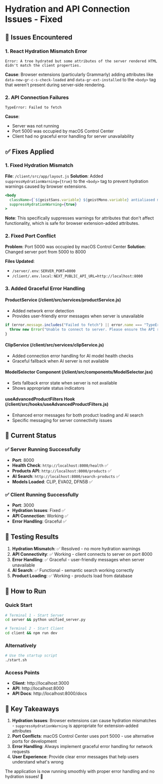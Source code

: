 # Hydration and API Connection Issues - Fixed

## 🐛 Issues Encountered

### 1. React Hydration Mismatch Error

```
Error: A tree hydrated but some attributes of the server rendered HTML didn't match the client properties.
```

**Cause**: Browser extensions (particularly Grammarly) adding attributes like `data-new-gr-c-s-check-loaded` and `data-gr-ext-installed` to the `<body>` tag that weren't present during server-side rendering.

### 2. API Connection Failures

```
TypeError: Failed to fetch
```

**Cause**:

- Server was not running
- Port 5000 was occupied by macOS Control Center
- Client had no graceful error handling for server unavailability

## ✅ Fixes Applied

### 1. Fixed Hydration Mismatch

**File**: `/client/src/app/layout.js`
**Solution**: Added `suppressHydrationWarning={true}` to the `<body>` tag to prevent hydration warnings caused by browser extensions.

```jsx
<body
  className={`${geistSans.variable} ${geistMono.variable} antialiased min-h-screen flex flex-col`}
  suppressHydrationWarning={true}
>
```

**Note**: This specifically suppresses warnings for attributes that don't affect functionality, which is safe for browser extension-added attributes.

### 2. Fixed Port Conflict

**Problem**: Port 5000 was occupied by macOS Control Center
**Solution**: Changed server port from 5000 to 8000

**Files Updated**:

- `/server/.env`: `SERVER_PORT=8000`
- `/client/.env.local`: `NEXT_PUBLIC_API_URL=http://localhost:8000`

### 3. Added Graceful Error Handling

#### ProductService (/client/src/services/productService.js)

- Added network error detection
- Provides user-friendly error messages when server is unavailable

```javascript
if (error.message.includes("Failed to fetch") || error.name === "TypeError") {
  throw new Error("Unable to connect to server. Please ensure the API server is running.");
}
```

#### ClipService (/client/src/services/clipService.js)

- Added connection error handling for AI model health checks
- Graceful fallback when AI server is not available

#### ModelSelector Component (/client/src/components/ModelSelector.jsx)

- Sets fallback error state when server is not available
- Shows appropriate status indicators

#### useAdvancedProductFilters Hook (/client/src/hooks/useAdvancedProductFilters.js)

- Enhanced error messages for both product loading and AI search
- Specific messaging for server connectivity issues

## 🚀 Current Status

### ✅ Server Running Successfully

- **Port**: 8000
- **Health Check**: `http://localhost:8000/health` ✅
- **Products API**: `http://localhost:8000/products` ✅
- **AI Search**: `http://localhost:8000/search-products` ✅
- **Models Loaded**: CLIP, EVA02, DFN5B ✅

### ✅ Client Running Successfully

- **Port**: 3000
- **Hydration Issues**: Fixed ✅
- **API Connection**: Working ✅
- **Error Handling**: Graceful ✅

## 🎯 Testing Results

1. **Hydration Mismatch**: ✅ Resolved - no more hydration warnings
2. **API Connectivity**: ✅ Working - client connects to server on port 8000
3. **Error Handling**: ✅ Graceful - user-friendly messages when server unavailable
4. **AI Search**: ✅ Functional - semantic search working correctly
5. **Product Loading**: ✅ Working - products load from database

## 🔧 How to Run

### Quick Start

```bash
# Terminal 1 - Start Server
cd server && python unified_server.py

# Terminal 2 - Start Client
cd client && npm run dev
```

### Alternatively

```bash
# Use the startup script
./start.sh
```

### Access Points

- **Client**: http://localhost:3000
- **API**: http://localhost:8000
- **API Docs**: http://localhost:8000/docs

## 📝 Key Takeaways

1. **Hydration Issues**: Browser extensions can cause hydration mismatches - `suppressHydrationWarning` is appropriate for extension-added attributes
2. **Port Conflicts**: macOS Control Center uses port 5000 - use alternative ports for development
3. **Error Handling**: Always implement graceful error handling for network requests
4. **User Experience**: Provide clear error messages that help users understand what's wrong

The application is now running smoothly with proper error handling and no hydration issues! 🎉
